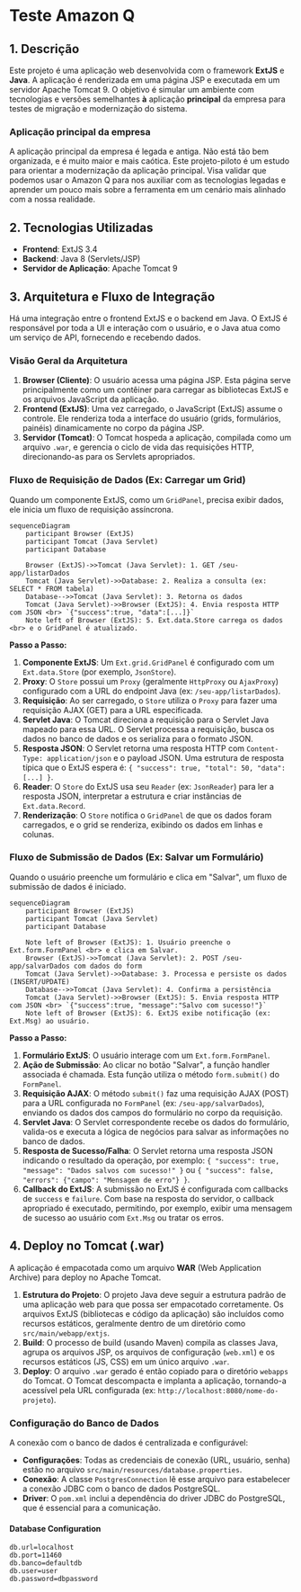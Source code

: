 # Teste Amazon Q

## 1\. Descrição

Este projeto é uma aplicação web desenvolvida com o framework **ExtJS** e **Java**. A aplicação é renderizada em uma página JSP e executada em um servidor Apache Tomcat 9. O objetivo é simular um ambiente com tecnologias e versões semelhantes **à** aplicação **principal** da empresa para testes de migração e modernização do sistema.

### Aplicação principal da empresa

A aplicação principal da empresa é legada e antiga. Não está tão bem organizada, e é muito maior e mais caótica. Este projeto-piloto é um estudo para orientar a modernização da aplicação principal. Visa validar que podemos usar o Amazon Q para nos auxiliar com as tecnologias legadas e aprender um pouco mais sobre a ferramenta em um cenário mais alinhado com a nossa realidade.

## 2\. Tecnologias Utilizadas

* **Frontend**: ExtJS 3.4
* **Backend**: Java 8 (Servlets/JSP)
* **Servidor de Aplicação**: Apache Tomcat 9

## 3\. Arquitetura e Fluxo de Integração

Há uma integração entre o frontend ExtJS e o backend em Java. O ExtJS é responsável por toda a UI e interação com o usuário, e o Java atua como um serviço de API, fornecendo e recebendo dados.

### Visão Geral da Arquitetura

1. **Browser (Cliente)**: O usuário acessa uma página JSP. Esta página serve principalmente como um contêiner para carregar as bibliotecas ExtJS e os arquivos JavaScript da aplicação.
2. **Frontend (ExtJS)**: Uma vez carregado, o JavaScript (ExtJS) assume o controle. Ele renderiza toda a interface do usuário (grids, formulários, painéis) dinamicamente no corpo da página JSP.
3. **Servidor (Tomcat)**: O Tomcat hospeda a aplicação, compilada como um arquivo `.war`, e gerencia o ciclo de vida das requisições HTTP, direcionando-as para os Servlets apropriados.

### Fluxo de Requisição de Dados (Ex: Carregar um Grid)

Quando um componente ExtJS, como um `GridPanel`, precisa exibir dados, ele inicia um fluxo de requisição assíncrona.

```mermaid
sequenceDiagram
    participant Browser (ExtJS)
    participant Tomcat (Java Servlet)
    participant Database

    Browser (ExtJS)->>Tomcat (Java Servlet): 1. GET /seu-app/listarDados
    Tomcat (Java Servlet)->>Database: 2. Realiza a consulta (ex: SELECT * FROM tabela)
    Database-->>Tomcat (Java Servlet): 3. Retorna os dados
    Tomcat (Java Servlet)->>Browser (ExtJS): 4. Envia resposta HTTP com JSON <br> `{"success":true, "data":[...]}`
    Note left of Browser (ExtJS): 5. Ext.data.Store carrega os dados <br> e o GridPanel é atualizado.
```

**Passo a Passo:**

1. **Componente ExtJS**: Um `Ext.grid.GridPanel` é configurado com um `Ext.data.Store` (por exemplo, `JsonStore`).
2. **Proxy**: O `Store` possui um `Proxy` (geralmente `HttpProxy` ou `AjaxProxy`) configurado com a URL do endpoint Java (ex: `/seu-app/listarDados`).
3. **Requisição**: Ao ser carregado, o `Store` utiliza o `Proxy` para fazer uma requisição AJAX (GET) para a URL especificada.
4. **Servlet Java**: O Tomcat direciona a requisição para o Servlet Java mapeado para essa URL. O Servlet processa a requisição, busca os dados no banco de dados e os serializa para o formato JSON.
5. **Resposta JSON**: O Servlet retorna uma resposta HTTP com `Content-Type: application/json` e o payload JSON. Uma estrutura de resposta típica que o ExtJS espera é: `{ "success": true, "total": 50, "data": [...] }`.
6. **Reader**: O `Store` do ExtJS usa seu `Reader` (ex: `JsonReader`) para ler a resposta JSON, interpretar a estrutura e criar instâncias de `Ext.data.Record`.
7. **Renderização**: O `Store` notifica o `GridPanel` de que os dados foram carregados, e o grid se renderiza, exibindo os dados em linhas e colunas.

### Fluxo de Submissão de Dados (Ex: Salvar um Formulário)

Quando o usuário preenche um formulário e clica em "Salvar", um fluxo de submissão de dados é iniciado.

```mermaid
sequenceDiagram
    participant Browser (ExtJS)
    participant Tomcat (Java Servlet)
    participant Database

    Note left of Browser (ExtJS): 1. Usuário preenche o Ext.form.FormPanel <br> e clica em Salvar.
    Browser (ExtJS)->>Tomcat (Java Servlet): 2. POST /seu-app/salvarDados com dados do form
    Tomcat (Java Servlet)->>Database: 3. Processa e persiste os dados (INSERT/UPDATE)
    Database-->>Tomcat (Java Servlet): 4. Confirma a persistência
    Tomcat (Java Servlet)->>Browser (ExtJS): 5. Envia resposta HTTP com JSON <br> `{"success":true, "message":"Salvo com sucesso!"}`
    Note left of Browser (ExtJS): 6. ExtJS exibe notificação (ex: Ext.Msg) ao usuário.
```

**Passo a Passo:**

1. **Formulário ExtJS**: O usuário interage com um `Ext.form.FormPanel`.
2. **Ação de Submissão**: Ao clicar no botão "Salvar", a função handler associada é chamada. Esta função utiliza o método `form.submit()` do `FormPanel`.
3. **Requisição AJAX**: O método `submit()` faz uma requisição AJAX (POST) para a URL configurada no `FormPanel` (ex: `/seu-app/salvarDados`), enviando os dados dos campos do formulário no corpo da requisição.
4. **Servlet Java**: O Servlet correspondente recebe os dados do formulário, valida-os e executa a lógica de negócios para salvar as informações no banco de dados.
5. **Resposta de Sucesso/Falha**: O Servlet retorna uma resposta JSON indicando o resultado da operação, por exemplo: `{ "success": true, "message": "Dados salvos com sucesso!" }` ou `{ "success": false, "errors": {"campo": "Mensagem de erro"} }`.
6. **Callback do ExtJS**: A submissão no ExtJS é configurada com callbacks de `success` e `failure`. Com base na resposta do servidor, o callback apropriado é executado, permitindo, por exemplo, exibir uma mensagem de sucesso ao usuário com `Ext.Msg` ou tratar os erros.

## 4\. Deploy no Tomcat (.war)

A aplicação é empacotada como um arquivo **WAR** (Web Application Archive) para deploy no Apache Tomcat.

1. **Estrutura do Projeto**: O projeto Java deve seguir a estrutura padrão de uma aplicação web para que possa ser empacotado corretamente. Os arquivos ExtJS (bibliotecas e código da aplicação) são incluídos como recursos estáticos, geralmente dentro de um diretório como `src/main/webapp/extjs`.
2. **Build**: O processo de build (usando Maven) compila as classes Java, agrupa os arquivos JSP, os arquivos de configuração (`web.xml`) e os recursos estáticos (JS, CSS) em um único arquivo `.war`.
3. **Deploy**: O arquivo `.war` gerado é então copiado para o diretório `webapps` do Tomcat. O Tomcat descompacta e implanta a aplicação, tornando-a acessível pela URL configurada (ex: `http://localhost:8080/nome-do-projeto`).

### Configuração do Banco de Dados

A conexão com o banco de dados é centralizada e configurável:

* **Configurações**: Todas as credenciais de conexão (URL, usuário, senha) estão no arquivo `src/main/resources/database.properties`.
* **Conexão**: A classe `PostgresConnection` lê esse arquivo para estabelecer a conexão JDBC com o banco de dados PostgreSQL.
* **Driver**: O `pom.xml` inclui a dependência do driver JDBC do PostgreSQL, que é essencial para a comunicação.

#### Database Configuration

```
db.url=localhost
db.port=11460
db.banco=defaultdb
db.user=user
db.password=dbpassword
```
